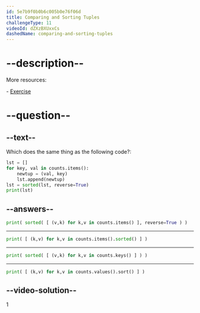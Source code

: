 ```yaml
---
id: 5e7b9f0b0b6c005b0e76f06d
title: Comparing and Sorting Tuples
challengeType: 11
videoId: dZXzBXUxxCs
dashedName: comparing-and-sorting-tuples
---
```


# --description--

More resources:

\- [Exercise](https://www.youtube.com/watch?v=EhQxwzyT16E)

# --question--

## --text--

Which does the same thing as the following code?:

```python
lst = []
for key, val in counts.items():
    newtup = (val, key)
    lst.append(newtup)
lst = sorted(lst, reverse=True)
print(lst)
```

## --answers--

```python
print( sorted( [ (v,k) for k,v in counts.items() ], reverse=True ) )
```

---

```python
print( [ (k,v) for k,v in counts.items().sorted() ] )
```

---

```python
print( sorted( [ (v,k) for k,v in counts.keys() ] ) )
```

---

```python
print( [ (k,v) for k,v in counts.values().sort() ] )
```

## --video-solution--

1

